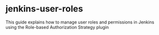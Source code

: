 # jenkins-user-roles
This guide explains how to manage user roles and permissions in Jenkins using the Role-based Authorization Strategy plugin
